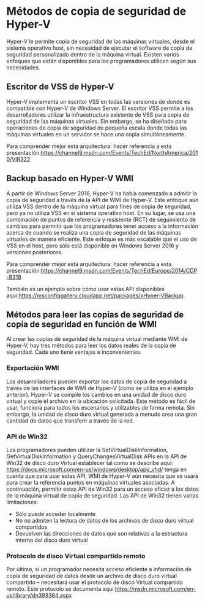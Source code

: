 # <a name="hyper-v-backup-approaches"></a>Métodos de copia de seguridad de Hyper-V
Hyper-V le permite copia de seguridad de las máquinas virtuales, desde el sistema operativo host, sin necesidad de ejecutar el software de copia de seguridad personalizado dentro de la máquina virtual.  Existen varios enfoques que están disponibles para los programadores utilicen según sus necesidades.
## <a name="hyper-v-vss-writer"></a>Escritor de VSS de Hyper-V
Hyper-V implementa un escritor VSS en todas las versiones de donde es compatible con Hyper-V de Windows Server.  El escritor VSS permite a los desarrolladores utilizar la infraestructura existente de VSS para copia de seguridad de las máquinas virtuales.  Sin embargo, se ha diseñado para operaciones de copia de seguridad de pequeña escala donde todas las máquinas virtuales en un servidor se hace una copia simultáneamente.

Para comprender mejor esta arquitectura: hacer referencia a esta presentación:https://channel9.msdn.com/Events/TechEd/NorthAmerica/2010/VIR322
## <a name="hyper-v-wmi-based-backup"></a>Backup basado en Hyper-V WMI
A partir de Windows Server 2016, Hyper-V ha había comenzado a admitir la copia de seguridad a través de la API de WMI de Hyper-V.  Este enfoque aún utiliza VSS dentro de la máquina virtual para fines de copia de seguridad, pero ya no utiliza VSS en el sistema operativo host.  En su lugar, se usa una combinación de puntos de referencia y resistente (RCT) de seguimiento de cambios para permitir que los programadores tener acceso a la información acerca de cuando se realiza una copia de seguridad de las máquinas virtuales de manera eficiente.  Este enfoque es más escalable que el uso de VSS en el host, pero sólo está disponible en Windows Server 2016 y versiones posteriores.

Para comprender mejor esta arquitectura: hacer referencia a esta presentación:https://channel9.msdn.com/Events/TechEd/Europe/2014/CDP-B318 

También es un ejemplo sobre cómo usar estas API disponibles aquí:https://msconfiggallery.cloudapp.net/packages/xHyper-VBackup
## <a name="methods-for-reading-backups-from-wmi-based-backup"></a>Métodos para leer las copias de seguridad de copia de seguridad en función de WMI
Al crear las copias de seguridad de la máquina virtual mediante WMI de Hyper-V, hay tres métodos para leer los datos reales de la copia de seguridad.  Cada uno tiene ventajas e inconvenientes.
### <a name="wmi-export"></a>Exportación WMI
Los desarrolladores pueden exportar los datos de copia de seguridad a través de las interfaces de WMI de Hyper-V (como se utiliza en el ejemplo anterior).  Hyper-V se compile los cambios en una unidad de disco duro virtual y copie el archivo en la ubicación solicitada.  Este método es fácil de usar, funciona para todos los escenarios y utilizables de forma remota.  Sin embargo, la unidad de disco duro virtual generada a menudo crea una gran cantidad de datos que transferir a través de la red.
### <a name="win32-apis"></a>API de Win32
Los programadores pueden utilizar la SetVirtualDiskInformation, GetVirtualDiskInformation y QueryChangesVirtualDisk APIs en la API de Win32 de disco duro Virtual establecer tal como se describe aquí: https://docs.microsoft.com/en-us/windows/desktop/api/_vhd/ tenga en cuenta que para usar estas API, WMI de Hyper-V aún necesita que se usará para crear la referencia puntos en máquinas virtuales asociadas.  A continuación, permitir estas API de Win32 para un acceso eficaz a los datos de la máquina virtual de copia de seguridad.  Las API de Win32 tienen varias limitaciones:
*   Sólo puede acceder localmente
*   No no admiten la lectura de datos de los archivos de disco duro virtual compartidos
*   Devuelven las direcciones de datos que son relativas a la estructura interna del disco duro virtual

### <a name="remote-shared-virtual-disk-protocol"></a>Protocolo de disco Virtual compartido remoto
Por último, si un programador necesita acceso eficiente a información de copia de seguridad de datos desde un archivo de disco duro virtual compartido – necesitará usar el protocolo de disco Virtual compartido remoto.  Este protocolo se documenta aquí:https://msdn.microsoft.com/en-us/library/dn393384.aspx
